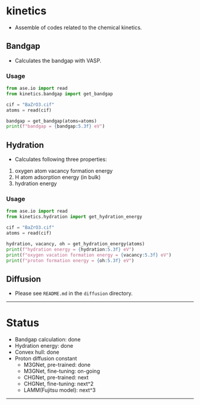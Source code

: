 # kinetics
* Assemble of codes related to the chemical kinetics.

## Bandgap
* Calculates the bandgap with VASP.

### Usage
```python
from ase.io import read
from kinetics.bandgap import get_bandgap

cif = "BaZrO3.cif"
atoms = read(cif)

bandgap = get_bandgap(atoms=atoms)
print(f"bandgap = {bandgap:5.3f} eV")
```

## Hydration
* Calculates following three properties:
1. oxygen atom vacancy formation energy
2. H atom adsorption energy (in bulk)
3. hydration energy

### Usage
```python
from ase.io import read
from kinetics.hydration import get_hydration_energy

cif = "BaZrO3.cif"
atoms = read(cif)

hydration, vacancy, oh = get_hydration_energy(atoms)
print(f"hydration energy = {hydration:5.3f} eV")
print(f"oxygen vacation formation energy = {vacancy:5.3f} eV")
print(f"proton formation energy = {oh:5.3f} eV")
```

## Diffusion
* Please see `README.md` in the `diffusion` directory.

---

# Status
* Bandgap calculation: done
* Hydration energy: done
* Convex hull: done
* Proton diffusion constant
  + M3GNet, pre-trained: done
  + M3GNet, fine-tuning: on-going
  + CHGNet, pre-trained: next
  + CHGNet, fine-tuning: next^2
  + LAMM(Fujitsu model): next^3

---

